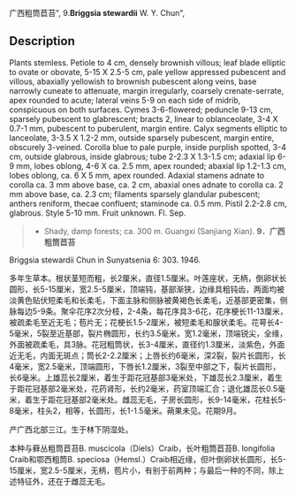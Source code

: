 广西粗筒苣苔",
9.**Briggsia stewardii** W. Y. Chun",

## Description
Plants stemless. Petiole to 4 cm, densely brownish villous; leaf blade elliptic to ovate or obovate, 5-15 X 2.5-5 cm, pale yellow appressed pubescent and villous, abaxially yellowish to brownish pubescent along veins, base narrowly cuneate to attenuate, margin irregularly, coarsely crenate-serrate, apex rounded to acute; lateral veins 5-9 on each side of midrib, conspicuous on both surfaces. Cymes 3-6-flowered; peduncle 9-13 cm, sparsely pubescent to glabrescent; bracts 2, linear to oblanceolate, 3-4 X 0.7-1 mm, pubescent to puberulent, margin entire. Calyx segments elliptic to lanceolate, 3-3.5 X 1.2-2 mm, outside sparsely pubescent, margin entire, obscurely 3-veined. Corolla blue to pale purple, inside purplish spotted, 3-4 cm, outside glabrous, inside glabrous; tube 2-2.3 X 1.3-1.5 cm; adaxial lip 6-9 mm, lobes oblong, 4-6 X ca. 2.5 mm, apex rounded; abaxial lip 1.2-1.3 cm, lobes oblong, ca. 6 X 5 mm, apex rounded. Adaxial stamens adnate to corolla ca. 3 mm above base, ca. 2 cm, abaxial ones adnate to corolla ca. 2 mm above base, ca. 2.3 cm; filaments sparsely glandular pubescent; anthers reniform, thecae confluent; staminode ca. 0.5 mm. Pistil 2.2-2.8 cm, glabrous. Style 5-10 mm. Fruit unknown. Fl. Sep.

> * Shady, damp forests; ca. 300 m. Guangxi (Sanjiang Xian).
**9．广西粗筒苣苔**

Briggsia stewardii Chun in Sunyatsenia 6: 303. 1946.

多年生草本。根状茎短而粗，长2厘米，直径1.5厘米。叶莲座状，无柄，倒卵状长圆形，长5-15厘米，宽2.5-5厘米，顶端钝，基部渐狭，边缘具粗钝齿，两面均被淡黄色贴伏短柔毛和长柔毛，下面主脉和侧脉被黄褐色长柔毛，近基部更密集，侧脉每边5-9条。聚伞花序2次分枝，2-4条，每花序具3-6花，花序梗长11-13厘米，被疏柔毛至近无毛；苞片无；花梗长1.5-2厘米，被短柔毛和腺状柔毛。花萼长4-5毫米，5裂至近基部，裂片椭圆形，长约3.5毫米，宽1.2毫米，顶端锐尖，全缘，外面被疏柔毛，具3脉。花冠粗筒状，长3-4厘米，直径约1.3厘米，淡紫色，外面近无毛，内面无斑点；筒长2-2.2厘米；上唇长约6毫米，深2裂，裂片长圆形，长4毫米，宽2.5毫米，顶端圆形，下唇长1.2厘米，3裂至中部之下，裂片长圆形，长6毫米。上雄蕊长2厘米，着生于距花冠基部3毫米处，下雄蕊长2.3厘米，着生于距花冠基部2毫米处，花药肾形，长约2毫米，药室顶端汇合；退化雄蕊长0.5毫米，着生于距花冠基部2毫米处。雌蕊无毛，子房长圆形，长9-14毫米，花柱长5-8毫米，柱头2，相等，长圆形，长1-1.5毫米。蒴果未见。花期9月。

产广西北部三江。生于林下阴湿处。

本种与藓丛粗筒苣苔B. muscicola（Diels）Craib，长叶粗筒苣苔B. longifolia Craib和鄂西粗筒B. speciosa（Hemsl.）Craib相近缘，但叶倒卵状长圆形，长5-15厘米，宽2.5-5厘米，无柄，苞片小，有别于前两种；与最后一种的不同，除上述特征外，还在于雌蕊无毛。
